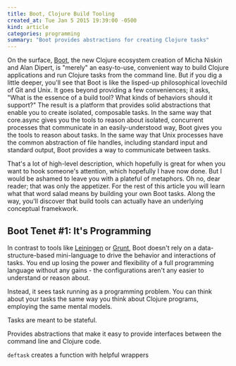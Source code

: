 ```yaml
---
title: Boot, Clojure Build Tooling
created_at: Tue Jan 5 2015 19:39:00 -0500
kind: article
categories: programming
summary: "Boot provides abstractions for creating Clojure tasks"
---
```


On the surface, [Boot](http://boot-clj.com/), the new Clojure
ecosystem creation of Micha Niskin and Alan Dipert, is "merely" an
easy-to-use, convenient way to build Clojure applications and run
Clojure tasks from the command line. But if you dig a little deeper,
you'll see that Boot is like the lisped-up philosophical lovechild of
Git and Unix. It goes beyond providing a few conveniences; it asks,
"What is the essence of a build tool? What kinds of behaviors should
it support?" The result is a platform that provides solid abstractions
that enable you to create isolated, composable tasks. In the same way
that core.async gives you the tools to reason about isolated, concurrent
processes that communicate in an easily-understood way, Boot gives you
the tools to reason about tasks. In the same way that Unix processes
have the common abstraction of file handles, including standard input
and standard output, Boot provides a way to communicate between tasks.

That's a lot of high-level description, which hopefully is great for
when you want to hook someone's attention, which hopefully I have now
done. But I would be ashamed to leave you with a plateful of
metaphors. Oh no, dear reader; that was only the appetizer. For the
rest of this article you will learn what that word salad means by
building your own Boot tasks. Along the way, you'll discover that
build tools can actually have an underlying conceptual framekwork.

## Boot Tenet #1: It's Programming

In contrast to tools like [Leiningen](http://leiningen.org/) or
[Grunt](http://gruntjs.com/), Boot doesn't rely on a
data-structure-based mini-language to drive the behavior and
interactions of tasks. You end up losing the power and flexibility of
a full programming language without any gains - the configurations
aren't any easier to understand or reason about.

Instead, it sees task running as a programming problem. You can think
about your tasks the same way you think about Clojure programs,
employing the same mental models.

Tasks are meant to be stateful.

Provides abstractions that make it easy to provide interfaces between
the command line and Clojure code.

`deftask` creates a function with helpful wrappers
